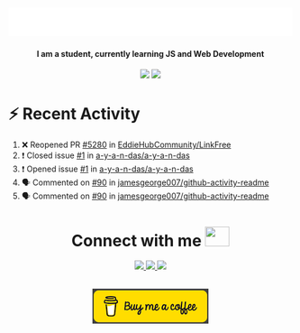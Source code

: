 
<a></a>
<div align="center">
	<br>
	<a href="https://github.com/a-y-a-n-das">
		 <img src="https://raw.githubusercontent.com/a-y-a-n-das/a-y-a-n-das/main/.github/workflows/hi.svg">
	</a>
	<br>
</div>


<h4 align="center">I am a student, currently learning JS and Web Development<h4>


<p align="center">
  <img width="48%" src="https://github-readme-stats.vercel.app/api?username=a-y-a-n-das&show_icons=true&theme=radical">
  <img width="51%" src="https://github-readme-streak-stats.herokuapp.com/?user=a-y-a-n-das&theme=radical">
</p>






# :zap: Recent Activity

<!--START_SECTION:activity-->
1. ❌ Reopened PR [#5280](https://github.com/EddieHubCommunity/LinkFree/pull/5280) in [EddieHubCommunity/LinkFree](https://github.com/EddieHubCommunity/LinkFree)
2. ❗️ Closed issue [#1](https://github.com/a-y-a-n-das/a-y-a-n-das/issues/1) in [a-y-a-n-das/a-y-a-n-das](https://github.com/a-y-a-n-das/a-y-a-n-das)
3. ❗️ Opened issue [#1](https://github.com/a-y-a-n-das/a-y-a-n-das/issues/1) in [a-y-a-n-das/a-y-a-n-das](https://github.com/a-y-a-n-das/a-y-a-n-das)
4. 🗣 Commented on [#90](https://github.com/jamesgeorge007/github-activity-readme/issues/90) in [jamesgeorge007/github-activity-readme](https://github.com/jamesgeorge007/github-activity-readme)
5. 🗣 Commented on [#90](https://github.com/jamesgeorge007/github-activity-readme/issues/90) in [jamesgeorge007/github-activity-readme](https://github.com/jamesgeorge007/github-activity-readme)
<!--END_SECTION:activity-->


<h1 align="center"> Connect with me <img src="https://media.tenor.com/6ph1w40DrykAAAAj/handshake-joypixels.gif" height="35" width="43"></h1>
<p align="center">
<a href="https://ayan-das.hashnode.dev" target="_blank" rel="noreferrer"><img src="https://img.shields.io/badge/Hashnode-2962FF.svg?style=for-the-badge&logo=Hashnode&logoColor=white"/> </a> 
<a href="https://www.twitter.com/ayan_das_" target="_blank" rel="noreferrer"><img src="https://img.shields.io/badge/Twitter-1DA1F2.svg?style=for-the-badge&logo=Twitter&logoColor=white"/> </a>
<a href="https://www.linkedin.com/in/ayan-das-5b1738267" target="_blank" rel="noreferrer"><img src="https://img.shields.io/badge/LinkedIn-0A66C2.svg?style=for-the-badge&logo=LinkedIn&logoColor=white"/> </a> 
</p>

<br>
	<div align="center">
<a  href="https://www.buymeacoffee.com/ayandas"><img src="https://github.com/a-y-a-n-das/a-y-a-n-das/raw/main/.github/workflows/download.png"/></a>

</div>












